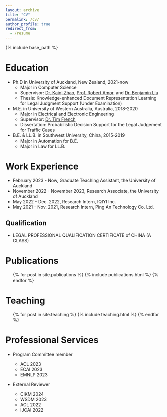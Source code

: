 ```yaml
---
layout: archive
title: "CV"
permalink: /cv/
author_profile: true
redirect_from:
  - /resume
---
```


{% include base_path %}

Education
======
* Ph.D in University of Auckland, New Zealand, 2021-now
  * Major in Computer Science
  * Supervisor: [Dr. Kaiqi Zhao](https://kaiqi.blogs.auckland.ac.nz/), [Prof. Robert Amor](https://cs.auckland.ac.nz/~trebor/), and [Dr. Benjamin Liu](https://profiles.auckland.ac.nz/b-liu)
  * Thesis: Knowledge-enhanced Document Representation Learning for Legal Judgment Support (Under Examination)
* M.E. in University of Western Australia, Australia, 2018-2020
  * Major in Electrical and Electronic Engineering
  * Supervisor: [Dr. Tim French](https://research-repository.uwa.edu.au/en/persons/tim-french)
  * Dissertation:  Probabilistic Decision Support for the Legal Judgement for Traffic Cases
* B.E. & LL.B. in Southwest University, China, 2015-2019
  * Major in Automation for B.E.
  * Major in Law for LL.B.


Work Experience
======
* February 2023 - Now, Graduate Teaching Assistant, the University of Auckland
* November 2022 - November 2023, Research Associate, the University of Auckland
* May 2022 - Dec. 2022, Research Intern, IQIYI Inc.
* May 2021 - Nov. 2021, Research Intern, Ping An Technology Co. Ltd.
  
Qualification
------
* LEGAL PROFESSIONAL QUALIFICATION CERTIFICATE of CHINA (A CLASS)

Publications
======
  <ul>{% for post in site.publications %}
    {% include publications.html %}
  {% endfor %}</ul>
  
Teaching
======
  <ul>{% for post in site.teaching %}
    {% include teaching.html %}
  {% endfor %}</ul>
  
Professional Services
======
* Program Committee member
  * ACL 2023
  * ECAI 2023
  * EMNLP 2023
  
* External Reviewer
  * CIKM 2024
  * WSDM 2023
  * ACL 2022
  * IJCAI 2022
